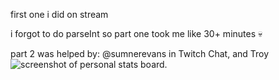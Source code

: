 first one i did on stream

i forgot to do parseInt so part one took me like 30+ minutes 💀

part 2 was helped by: @sumnerevans in Twitch Chat, and Troy
![screenshot of personal stats board.](https://i.mmatt.net/zXEWq.png)
